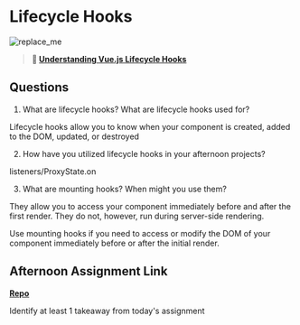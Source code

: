 # Lifecycle Hooks

![replace_me](https://codeworks.blob.core.windows.net/public/assets/img/illustrations/placeholder.svg)

> **📖 [Understanding Vue.js Lifecycle Hooks](https://codeworksacademy.com/fs-student-guide/resources/wk6/03-Vue-Lifecycle-Hooks)**

## Questions

1. What are lifecycle hooks? What are lifecycle hooks used for?

Lifecycle hooks allow you to know when your component is created, added to the DOM, updated, or destroyed

2. How have you utilized lifecycle hooks in your afternoon projects?

listeners/ProxyState.on

3. What are mounting hooks? When might you use them?

They allow you to access your component immediately before and after the first render. They do not, however, run during server-side rendering.

Use mounting hooks if you need to access or modify the DOM of your component immediately before or after the initial render.

## Afternoon Assignment Link

**[Repo](https://github.com/KellyWemmer/summer22-gregslist-vue)**

Identify at least 1 takeaway from today's assignment
